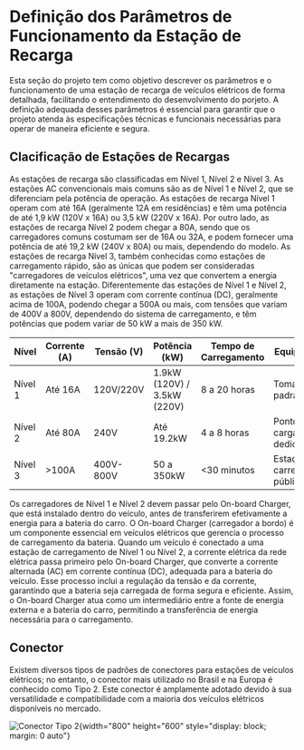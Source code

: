 # Definição dos Parâmetros de Funcionamento da Estação de Recarga
Esta seção do projeto tem como objetivo descrever os parâmetros e o funcionamento de uma estação de recarga de veículos elétricos de forma detalhada, facilitando o entendimento do desenvolvimento do porjeto. A definição adequada desses parâmetros é essencial para garantir que o projeto atenda às especificações técnicas e funcionais necessárias para operar de maneira eficiente e segura.

## Clacificação de Estações de Recargas
As estações de recarga são classificadas em Nível 1, Nível 2 e Nível 3. As estações AC convencionais mais comuns são as de Nível 1 e Nível 2, que se diferenciam pela potência de operação. As estações de recarga Nível 1 operam com até 16A (geralmente 12A em residências) e têm uma potência de até 1,9 kW (120V x 16A) ou 3,5 kW (220V x 16A). Por outro lado, as estações de recarga Nível 2 podem chegar a 80A, sendo que os carregadores comuns costumam ser de 16A ou 32A, e podem fornecer uma potência de até 19,2 kW (240V x 80A) ou mais, dependendo do modelo. As estações de recarga Nível 3, também conhecidas como estações de carregamento rápido, são as únicas que podem ser consideradas "carregadores de veículos elétricos", uma vez que convertem a energia diretamente na estação. Diferentemente das estações de Nível 1 e Nível 2, as estações de Nível 3 operam com corrente contínua (DC), geralmente acima de 100A, podendo chegar a 500A ou mais, com tensões que variam de 400V a 800V, dependendo do sistema de carregamento, e têm potências que podem variar de 50 kW a mais de 350 kW. 

| Nível      | Corrente (A) | Tensão (V) | Potência (kW) | Tempo de Carregamento | Equipamento                         |
|------------|---------------|------------|----------------|-----------------------|-------------------------------------|
| Nível 1    | Até 16A      | 120V/220V  | 1.9kW (120V) / 3.5kW (220V) | 8 a 20 horas         | Tomada padrão                       |
| Nível 2    | Até 80A      | 240V       | Até 19.2kW    | 4 a 8 horas           | Ponto de carga dedicado             |
| Nível 3    | >100A        | 400V-800V  | 50 a 350kW    | <30 minutos           | Estações de carregamento público    |

Os carregadores de Nível 1 e Nível 2 devem passar pelo On-board Charger, que está instalado dentro do veículo, antes de transferirem efetivamente a energia para a bateria do carro. O On-board Charger (carregador a bordo) é um componente essencial em veículos elétricos que gerencia o processo de carregamento da bateria. Quando um veículo é conectado a uma estação de carregamento de Nível 1 ou Nível 2, a corrente elétrica da rede elétrica passa primeiro pelo On-board Charger, que converte a corrente alternada (AC) em corrente contínua (DC), adequada para a bateria do veículo. Esse processo inclui a regulação da tensão e da corrente, garantindo que a bateria seja carregada de forma segura e eficiente. Assim, o On-board Charger atua como um intermediário entre a fonte de energia externa e a bateria do carro, permitindo a transferência de energia necessária para o carregamento.

## Conector
Existem diversos tipos de padrões de conectores para estações de veículos elétricos; no entanto, o conector mais utilizado no Brasil e na Europa é conhecido como Tipo 2. Este conector é amplamente adotado devido à sua versatilidade e compatibilidade com a maioria dos veículos elétricos disponíveis no mercado.

![Conector Tipo 2](Conector%20tipo%202.png){width="800" height="600" style="display: block; margin: 0 auto"}

